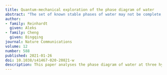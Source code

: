 ```yaml
---
title: Quantum-mechanical exploration of the phase diagram of water
abstract: "The set of known stable phases of water may not be complete, and some of the phase boundaries between them are fuzzy. Starting from liquid water and a comprehensive set of 50 ice structures, we compute the phase diagram at three hybrid density-functional-theory levels of approximation, accounting for thermal and nuclear fluctuations as well as proton disorder. Such calculations are only made tractable because we combine machine-learning methods and advanced free-energy techniques. The computed phase diagram is in qualitative agreement with experiment, particularly at pressures ≲ 8000 bar, and the discrepancy in chemical potential is comparable with the subtle uncertainties introduced by proton disorder and the spread between the three hybrid functionals. None of the hypothetical ice phases considered is thermodynamically stable in our calculations, suggesting the completeness of the experimental water phase diagram in the region considered. Our work demonstrates the feasibility of predicting the phase diagram of a polymorphic system from first principles and provides a thermodynamic way of testing the limits of quantum-mechanical calculations."
author:
- family: Reinhardt
  given: Aleks
- family: Cheng
  given: Bingqing
journal: Nature Communications
volume: 12
number: 588
published: 2021-01-26
doi: 10.1038/s41467-020-20821-w
description: This paper analyses the phase diagram of water at three hybrid density-functional-theory levels of approximation. It demonstrates that it is possible to predict the phase diagram of a polymorphic system from first principles and provides a thermodynamic way of testing the limits of quantum-mechanical calculations. 
---
```

